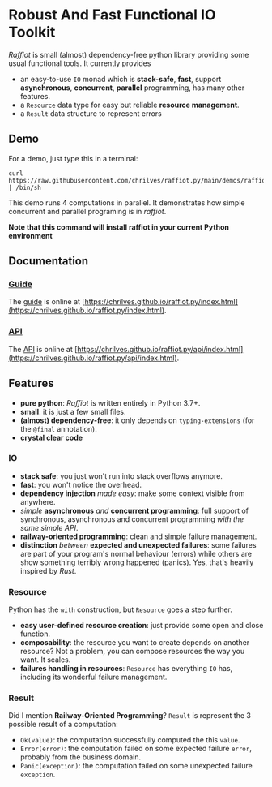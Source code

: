 # Robust And Fast Functional IO Toolkit

*Raffiot* is small (almost) dependency-free python library providing some
usual functional tools. It currently provides
- an easy-to-use `IO` monad which is **stack-safe**, **fast**, support
  **asynchronous**, **concurrent**, **parallel** programming, has many other features.
- a `Resource` data type for easy but reliable **resource management**.
- a `Result` data structure to represent errors

## Demo

For a demo, just type this in a terminal:

```shell script
curl https://raw.githubusercontent.com/chrilves/raffiot.py/main/demos/raffiot_demo.sh | /bin/sh
```

This demo runs 4 computations in parallel. It demonstrates how simple concurrent
and parallel programing is in *raffiot*.

**Note that this command will install raffiot in your current Python environment**

## Documentation

### [Guide](https://chrilves.github.io/raffiot.py/index.html)

The [guide](https://chrilves.github.io/raffiot.py/index.html) is online at
[https://chrilves.github.io/raffiot.py/index.html](https://chrilves.github.io/raffiot.py/index.html).


### [API](https://chrilves.github.io/raffiot.py/api/index.html)

The [API](https://chrilves.github.io/raffiot.py/api/index.html) is online at
[https://chrilves.github.io/raffiot.py/api/index.html](https://chrilves.github.io/raffiot.py/api/index.html).

## Features

- **pure python**: *Raffiot* is written entirely in Python 3.7+.
- **small**: it is just a few small files.
- **(almost) dependency-free**: it only depends on `typing-extensions` (for the
  `@final` annotation).
- **crystal clear code** 

### IO

- **stack safe**: you just won't run into stack overflows anymore.
- **fast**: you won't notice the overhead.
- **dependency injection** *made easy*: make some context visible from anywhere.
- *simple* **asynchronous** *and* **concurrent programming**: full support of synchronous,
  asynchronous and concurrent programming *with the same simple API*.
- **railway-oriented programming**: clean and simple failure management.
- **distinction** *between* **expected and unexpected failures**: some failures are part
  of your program's normal behaviour (errors) while others are show something
  terribly wrong happened (panics). Yes, that's heavily inspired by *Rust*.

### Resource

Python has the `with` construction, but `Resource` goes a step further.

- **easy user-defined resource creation**: just provide some open and close
  function.
- **composability**: the resource you want to create depends on another resource?
  Not a problem, you can compose resources the way you want. It scales.
- **failures handling in resources**: `Resource` has everything `IO` has, including
  its wonderful failure management.

### Result

Did I mention **Railway-Oriented Programming**? `Result` is represent the 3 possible
result of a computation:

- `Ok(value)`: the computation successfully computed the this `value`.
- `Error(error)`: the computation failed on some expected failure `error`, probably
   from the business domain.
- `Panic(exception)`: the computation failed on some unexpected failure `exception`.
